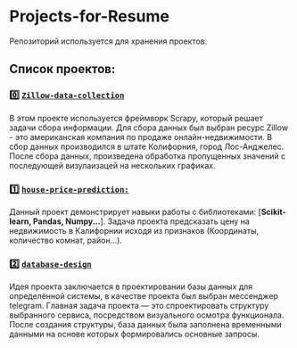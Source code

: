 # Projects-for-Resume

Репозиторий используется для хранения проектов.

## Список проектов:

### :zero: [`Zillow-data-collection`](https://github.com/bimastics/Projects-for-Resume/tree/master/Zillow-data-collection)

В этом проекте используется фреймворк Scrapy, который решает задачи сбора информации. Для сбора данных был выбран ресурс Zillow - это американская компания по продаже онлайн-недвижимости. В сбор данных производился в штате Колифорния, город Лос-Анджелес. После сбора данных, произведена обработка пропущенных значений с последующей визулаизацей на нескольких графиках.

### :one: [`house-price-prediction:`](https://github.com/bimastics/Projects-for-Resume/tree/master/house-price-prediction)
Данный проект демонстрирует навыки работы с библиотеками: [**Scikit-learn, Pandas, Numpy...**]. Задача проекта предсказать цену на недвижимость в Калифорнии исходя из признаков (Координаты, количество комнат, район...).

### :two: [`database-design`](https://github.com/bimastics/Projects-for-Resume/tree/master/database-design)
Идея проекта заключается в проектировании базы данных для определённой системы, в качестве проекта был выбран мессенджер telegram. Главная задача проекта — это спроектировать структуру выбранного сервиса, посредством визуального осмотра функционала. После создания структуры, база данных была заполнена временными данными на основе которых формировались основные запросы.

